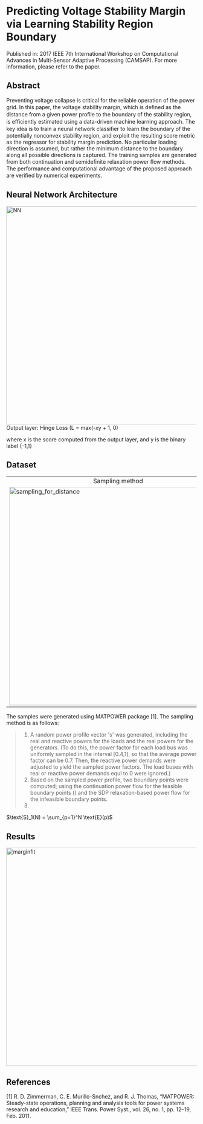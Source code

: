 # Predicting Voltage Stability Margin via Learning Stability Region Boundary
Published in: 2017 IEEE 7th International Workshop on Computational Advances in Multi-Sensor Adaptive Processing (CAMSAP). For more information, please refer to the paper.

## Abstract
Preventing voltage collapse is critical for the reliable operation of the power grid. In this paper, the voltage stability margin, which is deﬁned as the distance from a given power proﬁle to the boundary of the stability region, is efﬁciently estimated using a data-driven machine learning approach. The key idea is to train a neural network classiﬁer to learn the boundary of the potentially nonconvex stability region, and exploit the resulting score metric as the regressor for stability margin prediction. No particular loading direction is assumed, but rather the minimum distance to the boundary along all possible directions is captured. The training samples are generated from both continuation and semideﬁnite relaxation power ﬂow methods. The performance and computational advantage of the proposed approach are veriﬁed by numerical experiments.

## Neural Network Architecture
<img width="576" alt="NN" src="https://user-images.githubusercontent.com/67979833/87262631-ab7e5100-c488-11ea-97a3-c010d1108dc2.png">
Output layer: Hinge Loss (L = max(-xy + 1, 0)

where x is the score computed from the output layer, and y is the binary label {-1,1}

## Dataset
<table align='center'>
<tr align='center'>
<td> Sampling method </td>
<td> Power profiles in a nonconvex stability region </td>
</tr>
<tr>
<td><img width="576" alt="sampling_for_distance" src="https://user-images.githubusercontent.com/67979833/87262622-a3261600-c488-11ea-979d-7f15b1196154.png">
<td><img width="576" alt="feasible" src="https://user-images.githubusercontent.com/67979833/87262623-a5887000-c488-11ea-9b56-5a2e06d7a154.png">
</tr>
</table>

The samples were generated using MATPOWER package [1]. The sampling method is as follows: 
> 1. A random power profile vector 's' was generated, including the real and reactive powers for the loads and the real powers for the generators. (To do this, the power factor for each load bus was uniformly sampled in the interval [0.4,1], so that the average power factor can be 0.7. Then, the reactive power demands were adjusted to yield the sampled power factors. The load buses with real or reactive power demands equl to 0 were ignored.) 
> 2. Based on the sampled power profile, two boundary points were computed; using the continuation power flow for the feasible boundary points () and the SDP relaxation-based power flow for the infeasible boundary points. 
> 3.  
$\text{S}_1(N) = \sum_{p=1}^N \text{E}(p)$

## Results
<img width="576" alt="marginfit" src="https://user-images.githubusercontent.com/67979833/87262637-b0db9b80-c488-11ea-911c-9b6f5bcca91d.png">

## References
[1] R. D. Zimmerman, C. E. Murillo-Snchez, and R. J. Thomas, “MATPOWER: Steady-state operations, planning and analysis tools for power systems research and education,” IEEE Trans. Power Syst., vol. 26, no. 1, pp. 12–19, Feb. 2011.
